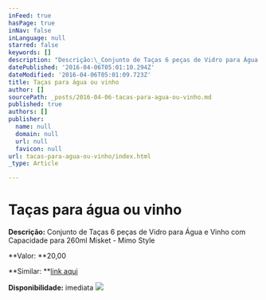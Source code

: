 ```yaml
---
inFeed: true
hasPage: true
inNav: false
inLanguage: null
starred: false
keywords: []
description: "Descrição:\_Conjunto de Taças 6 peças de Vidro para Água e Vinho com Capacidade para 260ml Misket - Mimo Style"
datePublished: '2016-04-06T05:01:10.294Z'
dateModified: '2016-04-06T05:01:09.723Z'
title: Taças para água ou vinho
author: []
sourcePath: _posts/2016-04-06-tacas-para-agua-ou-vinho.md
published: true
authors: []
publisher:
  name: null
  domain: null
  url: null
  favicon: null
url: tacas-para-agua-ou-vinho/index.html
_type: Article

---
```

# Taças para água ou vinho

**Descrição:** Conjunto de Taças 6 peças de Vidro para Água e Vinho com Capacidade para 260ml Misket - Mimo Style

**Valor: **20,00

**Similar: **[link aqui][0]

**Disponibilidade:** imediata
![](https://the-grid-user-content.s3-us-west-2.amazonaws.com/9c85e0f0-92f8-4745-bfc9-5cc276d48561.jpg)

[0]: http://www.eletroshopping.com.br/Produto/Conjunto-de-Tacas-6-pecas-de-Vidro-para-Agua-e-Vinho-com-Capacidade-para-260ml-Misket-Mimo-Style/805-830-3475-569867